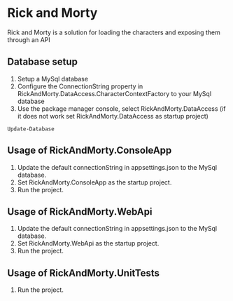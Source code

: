 # Rick and Morty

Rick and Morty is a solution for loading the characters and exposing them through an API

## Database setup

1. Setup a MySql database
2. Configure the ConnectionString property in RickAndMorty.DataAccess.CharacterContextFactory to your MySql database
3. Use the package manager console, select RickAndMorty.DataAccess (if it does not work set RickAndMorty.DataAccess as startup project)

```package manager console
Update-Database
```

## Usage of RickAndMorty.ConsoleApp

1. Update the default connectionString in appsettings.json to the MySql database. 
2. Set RickAndMorty.ConsoleApp as the startup project.
3. Run the project.

## Usage of RickAndMorty.WebApi

1. Update the default connectionString in appsettings.json to the MySql database. 
2. Set RickAndMorty.WebApi as the startup project.
3. Run the project.

## Usage of RickAndMorty.UnitTests
1. Run the project.